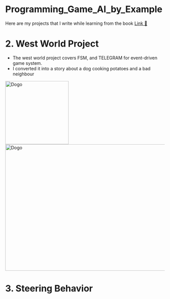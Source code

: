 # Programming_Game_AI_by_Example

Here are my projects that I write while learning from the book
[Link 🤖](https://www.amazon.com/Programming-Example-Wordware-Developers-Library/dp/1556220782)

# 2. West World Project
* The west world project covers FSM, and TELEGRAM for event-driven game system.
* I converted it into a story about a dog cooking potatoes and a bad neighbour


<img src="https://github.com/user-attachments/assets/ecb2ffe7-0342-4310-b95e-2b3e010e7236" alt="Dogo" width="200" height="200" />
<img src="https://github.com/user-attachments/assets/74b320d1-ebb3-40f4-a04f-4fac213fa6c5" alt="Dogo" width="600" height="400" />

# 3. Steering Behavior
